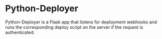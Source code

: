 # Python-Deployer
Python-Deployer is a Flask app that listens for deployment webhooks and runs the corresponding deploy script on the server if the request is authenticated.

